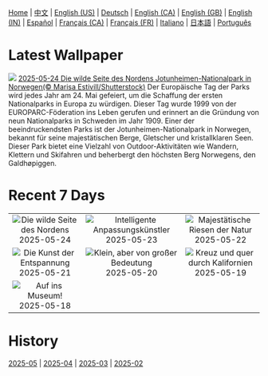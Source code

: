 [Home](../README.md) | [中文](zh-CN.md) | [English (US)](en-US.md) | [Deutsch](de-DE.md) | [English (CA)](en-CA.md) | [English (GB)](en-GB.md) | [English (IN)](en-IN.md) | [Español](es-ES.md) | [Français (CA)](fr-CA.md) | [Français (FR)](fr-FR.md) | [Italiano](it-IT.md) | [日本語](ja-JP.md) | [Português](pt-BR.md)

# Latest Wallpaper
![](https://www.bing.com/th?id=OHR.JotunheimenPark_DE-DE8444693160_UHD.jpg)
[2025-05-24 Die wilde Seite des Nordens Jotunheimen-Nationalpark in Norwegen(© Marisa Estivill/Shutterstock)](https://www.bing.com/th?id=OHR.JotunheimenPark_DE-DE8444693160_UHD.jpg)
Der Europäische Tag der Parks wird jedes Jahr am 24. Mai gefeiert, um die Schaffung der ersten Nationalparks in Europa zu würdigen. Dieser Tag wurde 1999 von der EUROPARC-Föderation ins Leben gerufen und erinnert an die Gründung von neun Nationalparks in Schweden im Jahr 1909. Einer der beeindruckendsten Parks ist der Jotunheimen-Nationalpark in Norwegen, bekannt für seine majestätischen Berge, Gletscher und kristallklaren Seen. Dieser Park bietet eine Vielzahl von Outdoor-Aktivitäten wie Wandern, Klettern und Skifahren und beherbergt den höchsten Berg Norwegens, den Galdhøpiggen.

# Recent 7 Days
|  |  |  |
|:---:|:---:|:---:|
| ![](https://www.bing.com/th?id=OHR.JotunheimenPark_DE-DE8444693160_400x240.jpg "Die wilde Seite des Nordens") 2025-05-24 | ![](https://www.bing.com/th?id=OHR.ButterflyTurtle_DE-DE3016646216_400x240.jpg "Intelligente Anpassungskünstler") 2025-05-23 | ![](https://www.bing.com/th?id=OHR.BaobabAvenue_DE-DE3139251925_400x240.jpg "Majestätische Riesen der Natur") 2025-05-22 |
| ![](https://www.bing.com/th?id=OHR.SongyangTeaGarden_DE-DE9062718883_400x240.jpg "Die Kunst der Entspannung") 2025-05-21 | ![](https://www.bing.com/th?id=OHR.HoneyBeeLavender_DE-DE5467752918_400x240.jpg "Klein, aber von großer Bedeutung") 2025-05-20 | ![](https://www.bing.com/th?id=OHR.MountHamilton_DE-DE9789117728_400x240.jpg "Kreuz und quer durch Kalifornien") 2025-05-19 |
| ![](https://www.bing.com/th?id=OHR.BerlinHistoryMuseum_DE-DE3052163032_400x240.jpg "Auf ins Museum!") 2025-05-18 |  |  |

# History
[2025-05](../archives/wallpaper/de-DE/w_2025_05.md) | [2025-04](../archives/wallpaper/de-DE/w_2025_04.md) | [2025-03](../archives/wallpaper/de-DE/w_2025_03.md) | [2025-02](../archives/wallpaper/de-DE/w_2025_02.md)
